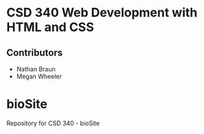 # CSD 340 Web Development with HTML and CSS
## Contributors
  * Nathan Braun
  * Megan Wheeler
# bioSite
Repository for CSD 340 - bioSite